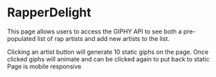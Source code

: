 # RapperDelight

This page allows users to access the GIPHY API to see both a pre-populated list of rap artists and add new artists to the list.

Clicking an artist button will generate 10 static giphs on the page.
Once clicked giphs will animate and can be clicked again to put back to static
Page is mobile responsive